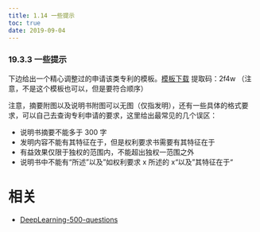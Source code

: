 ```yaml
---
title: 1.14 一些提示
toc: true
date: 2019-09-04
---
```


### 19.3.3 一些提示

下边给出一个精心调整过的申请该类专利的模板。[模板下载](https://pan.baidu.com/s/1-47UqqeAyrzlIYp7po22xA) 提取码：2f4w  （注意，不是这个模板也可以，但是要符合顺序）

注意，摘要附图以及说明书附图可以无图（仅指发明），还有一些具体的格式要求，可以自己去查询专利申请的要求，这里给出最常见的几个误区：

- 说明书摘要不能多于 300 字
- 发明内容不能有其特征在于，但是权利要求书需要有其特征在于
- 有益效果仅限于独权的范围内，不能超出独权一范围之外
- 说明书中不能有“所述”以及”如权利要求 x 所述的 x“以及”其特征在于“





# 相关

- [DeepLearning-500-questions](https://github.com/scutan90/DeepLearning-500-questions)
